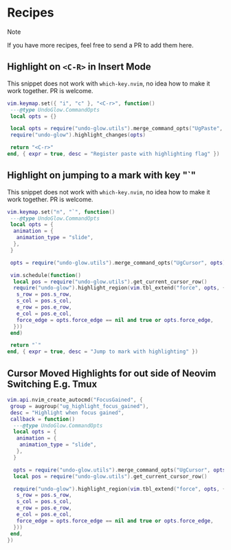 # Recipes

> [!note]
> If you have more recipes, feel free to send a PR to add them here.

## Highlight on `<C-R>` in Insert Mode

This snippet does not work with `which-key.nvim`, no idea how to make it work together. PR is welcome.

```lua
vim.keymap.set({ "i", "c" }, "<C-r>", function()
 ---@type UndoGlow.CommandOpts
 local opts = {}

 local opts = require("undo-glow.utils").merge_command_opts("UgPaste", opts)
 require("undo-glow").highlight_changes(opts)

 return "<C-r>"
end, { expr = true, desc = "Register paste with highlighting flag" })
```

## Highlight on jumping to a mark with key "`"

This snippet does not work with `which-key.nvim`, no idea how to make it work together. PR is welcome.

```lua
vim.keymap.set("n", "`", function()
 ---@type UndoGlow.CommandOpts
 local opts = {
  animation = {
   animation_type = "slide",
  },
 }

 opts = require("undo-glow.utils").merge_command_opts("UgCursor", opts)

 vim.schedule(function()
  local pos = require("undo-glow.utils").get_current_cursor_row()
  require("undo-glow").highlight_region(vim.tbl_extend("force", opts, {
   s_row = pos.s_row,
   s_col = pos.s_col,
   e_row = pos.e_row,
   e_col = pos.e_col,
   force_edge = opts.force_edge == nil and true or opts.force_edge,
  }))
 end)

 return "`"
end, { expr = true, desc = "Jump to mark with highlighting" })
```

## Cursor Moved Highlights for out side of Neovim Switching E.g. Tmux

```lua
vim.api.nvim_create_autocmd("FocusGained", {
 group = augroup("ug_highlight_focus_gained"),
 desc = "Highlight when focus gained",
 callback = function()
  ---@type UndoGlow.CommandOpts
  local opts = {
   animation = {
    animation_type = "slide",
   },
  }

  opts = require("undo-glow.utils").merge_command_opts("UgCursor", opts)
  local pos = require("undo-glow.utils").get_current_cursor_row()

  require("undo-glow").highlight_region(vim.tbl_extend("force", opts, {
   s_row = pos.s_row,
   s_col = pos.s_col,
   e_row = pos.e_row,
   e_col = pos.e_col,
   force_edge = opts.force_edge == nil and true or opts.force_edge,
  }))
 end,
})
```
